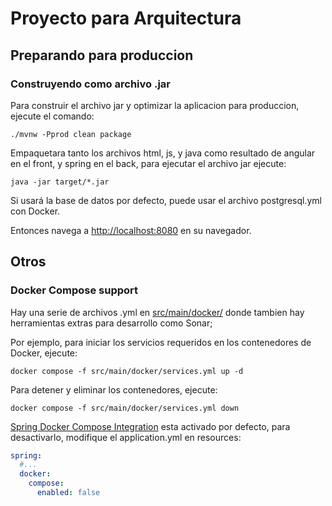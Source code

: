 # Proyecto para Arquitectura

## Preparando para produccion

### Construyendo como archivo .jar

Para construir el archivo jar y optimizar la aplicacion para produccion, ejecute el comando:

```
./mvnw -Pprod clean package
```

Empaquetara tanto los archivos html, js, y java como resultado de angular en el front, y spring en el back, para ejecutar el archivo jar ejecute:

```
java -jar target/*.jar
```

Si usará la base de datos por defecto, puede usar el archivo postgresql.yml con Docker.

Entonces navega a [http://localhost:8080](http://localhost:8080) en su navegador.

## Otros

### Docker Compose support

Hay una serie de archivos .yml en [src/main/docker/](src/main/docker/) donde tambien hay herramientas extras para desarrollo como Sonar;

Por ejemplo, para iniciar los servicios requeridos en los contenedores de Docker, ejecute:

```
docker compose -f src/main/docker/services.yml up -d
```

Para detener y eliminar los contenedores, ejecute:

```
docker compose -f src/main/docker/services.yml down
```

[Spring Docker Compose Integration](https://docs.spring.io/spring-boot/reference/features/dev-services.html) esta activado por defecto, para desactivarlo, modifique el application.yml en resources:

```yaml
spring:
  #...
  docker:
    compose:
      enabled: false
```
